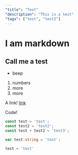 ```yaml
---
"title": "Test"
"description": "This is a test"
"tags": ["test", "test2"]
---
```



# I am markdown

## Call me a test

- beep

1. numbers
2. more
3. more


A link! [link](http://google.com)

Code!

```js
const test = 'test';
const test2 = 'test2';
const test + test2 = 'test3';
```


```typescript
var test:string = 'test';
```

```python
test = 'test'
```
